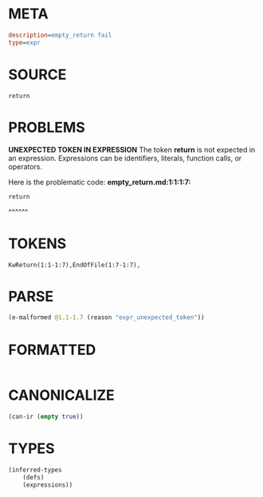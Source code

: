 # META
~~~ini
description=empty_return fail
type=expr
~~~
# SOURCE
~~~roc
return
~~~
# PROBLEMS
**UNEXPECTED TOKEN IN EXPRESSION**
The token **return** is not expected in an expression.
Expressions can be identifiers, literals, function calls, or operators.

Here is the problematic code:
**empty_return.md:1:1:1:7:**
```roc
return
```
^^^^^^


# TOKENS
~~~zig
KwReturn(1:1-1:7),EndOfFile(1:7-1:7),
~~~
# PARSE
~~~clojure
(e-malformed @1.1-1.7 (reason "expr_unexpected_token"))
~~~
# FORMATTED
~~~roc

~~~
# CANONICALIZE
~~~clojure
(can-ir (empty true))
~~~
# TYPES
~~~clojure
(inferred-types
	(defs)
	(expressions))
~~~
